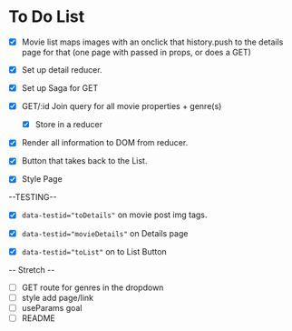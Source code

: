 # To Do List

- [x] Movie list maps images with an onclick that history.push to the details page for that (one page with passed in props, or does a GET)
- [x] Set up detail reducer.
- [x] Set up Saga for GET
- [x] GET/:id Join query for all movie properties + genre(s)
    - [x] Store in a reducer
- [x] Render all information to DOM from reducer.
- [x] Button that takes back to the List.
- [x] Style Page



--TESTING--
- [x] `data-testid="toDetails"` on movie post img tags. 
- [x] `data-testid="movieDetails"` on Details page
- [x] `data-testid="toList"` on to List Button


-- Stretch --
- [ ] GET route for genres in the dropdown
- [ ] style add page/link
- [ ] useParams goal
- [ ] README
